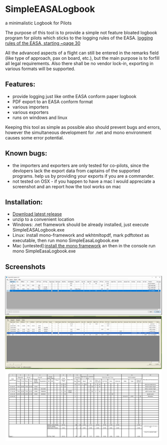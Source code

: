 # SimpleEASALogbook
a minimalistic Logbook for Pilots

The purpose of this tool is to provide a simple not feature bloated logbook program for pilots which sticks to the logging rules of the EASA.
[logging rules of the EASA, starting ~page 30](https://www.easa.europa.eu/sites/default/files/dfu/Part-FCL.pdf)

All the advanced aspects of a flight can still be entered in the remarks field (like type of approach, pax on board, etc.), but the main purpose is to forfill all legal requirements.
Also there shall be no vendor lock-in, exporting in various formats will be supported.

## Features:
* provide logging just like onthe EASA conform paper logbook
* PDF export to an EASA conform format
* various importers
* various exporters
* runs on windows and linux

Keeping this tool as simple as possible also should prevent bugs and errors, however the simultaneous development for .net and mono environment causes some error potential.

## Known bugs:
* the importers and exporters are only tested for co-pilots, since the devlopers lack the export data from captains of the supported programs. help us by providing your exports if you are a commander.
* not tested on OSX - if you happen to have a mac I would appreciate a screenshot and an report how the tool works on mac


## Installation:
* [Download latest release](https://github.com/ni720/SimpleEASALogbook/releases/download/0.2/SimpleEASALogbook_v0.2.zip)
* unzip to a convenient location
* Windows: .net framework should be already installed, just execute SimpleEASALogbook.exe
* Linux: install mono-framework and wkhtmltopdf, mark pdftotext as executable, then run mono SimpleEasaLogbook.exe
* Mac [untested]:[install the mono framework](https://www.mono-project.com/docs/about-mono/supported-platforms/macos/) an then in the console run mono SimpleEasaLogbook.exe


## Screenshots

![running under windows](win.png "running under windows")
![running under linux](linux.png "running under linux")
![pdf export](win_pdf_export.png "pdf export")
